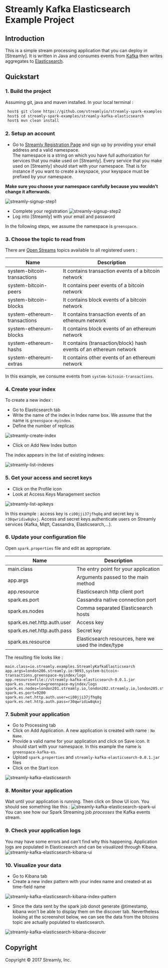 # Streamly Kafka Elasticsearch Example Project

## Introduction

This is a simple stream processing application that you can deploy in [Streamly].
It is written in Java and consumes events from [Kafka] then writes aggregates to [Elasticsearch].


## Quickstart


### 1. Build the project

Assuming git, java and maven installed. In your local terminal :

```bash
 host$ git clone https://github.com/streamlyio/streamly-spark-examples.git
 host$ cd streamly-spark-examples/streamly-kafka-elasticsearch
 host$ mvn clean install
```

### 2. Setup an account
 - Go to [Streamly Registration Page][streamly-signup] and sign up by providing your email address and a valid namespace. <br />
The namespace is a string on which you have full authorization for services that you make used on [Streamly]. Every service that you make used on [Streamly] should start with your namespace. That is for instance if you want to create a keyspace, your keyspace must be prefixed by your namespace. <br />

**Make sure you choose your namespace carefully because you wouldn't change it afterwards.**

![streamly-signup-step1][streamly-signup-step1]
 - Complete your registration 
![streamly-signup-step2][streamly-signup-step2]
 - Log into [Streamly] with your email and password

In the following steps, we assume the namespace is `greenspace`.


### 3. Choose the topic to read from
There are [Open Streams][open-streams] topics available to all registered users :

| Name                         | Description                                                 	    |
|------------------------------|--------------------------------------------------------------------|
| system-bitcoin-transactions  | It contains transaction events of a bitcoin network                |
| system-bitcoin-peers         | It contains peer events of a bitcoin network                       |
| system-bitcoin-blocks        | It contains block events of a bitcoin network                      |
| system-ethereum-transactions | It contains transaction events of an ethereum network              |
| system-ethereum-blocks       | It contains block events of an ethereum network					|
| system-ethereum-hashs        | It contains (transaction/block) hash events of an ethereum network |                         
| system-ethereum-extras       | It contains other events of an ethereum network     				|

In this example, we consume events from `system-bitcoin-transactions`.

### 4. Create your index 
To create a new index :
  
  - Go to Elasticsearch tab
  - Write the name of the index in Index name box. We assume that the name is `greenspace-myindex`.
  - Define the number of replicas

![streamly-create-index][streamly-create-index]

  - Click on Add New Index button

The index appears in the list of existing indexes:

![streamly-list-indexes][streamly-list-indexes]

### 5. Get your access and secret keys
  - Click on the Profile icon
  - Look at Access Keys Management section

![streamly-list-apikeys][streamly-list-apikeys]

In this example : access key is `ci00jji37jfhq8q` and secret key is `r30qwridiw8qkxj`.
Access and secret keys authenticate users on Streamly services (Kafka, Mqtt, Cassandra, Elasticsearch,...).

### 6. Update your configuration file
Open `spark.properties` file and edit as appropriate.

| Name                                  | Description                						  |
|---------------------------------------|-----------------------------------------------------|
| main.class                            | The entry point for your application                |
| app.args                              | Arguments passed to the main method                 |
| app.resource                          | Elasticsearch http client port                      |
| spark.es.port                         | Cassandra native connection port                    |
| spark.es.nodes                        | Comma separated Elasticsearch hosts                 |
| spark.es.net.http.auth.user           | Access key          			                      |
| spark.es.net.http.auth.pass           | Secret key                                          |
| spark.es.resource                     | Elasticsearch resources, here we used the index/type|
The resulting file looks like :

```properties
main.class=io.streamly.examples.StreamlyKafkaElasticsearch
app.args=london206.streamly.io:9093,system-bitcoin-transactions,greenspace-myindex/logs
app.resource=file://streamly-kafka-elasticsearch-0.0.1.jar
spark.es.resource=greenspace-myindex/logs
spark.es.nodes=london201.streamly.io,london202.streamly.io,london205.streamly.io
spark.es.port=9200
spark.es.net.http.auth.user=ci00jji37jfhq8q
spark.es.net.http.auth.pass=r30qwridiw8qkxj
```

### 7. Submit your application 
 - Go to Processing tab
 - Click on Add Application. A new application is created with name : `No Name`.
 - Provide a valid name for your application and click on Save icon. It should start with your namespace. In this example the name is `greenspace-kafka-es`.
 - Upload `spark.properties` and `streamly-kafka-elasticsearch-0.0.1.jar` files
 - Click on the Start icon

![streamly-kafka-elasticsearch][streamly-kafka-elasticsearch]

### 8. Monitor your application
Wait until your application is running. Then click on Show UI icon. You should see something like this :
![streamly-kafka-elasticsearch-spark-ui][streamly-kafka-elasticsearch-spark-ui]
You can see how our Spark Streaming job _processes_ the Kafka events stream.

### 9. Check your application logs
You may have some errors and can't find why this happening. Application logs are populated in Elasticsearch and can be visualized through Kibana.
![streamly-kafka-elasticsearch-kibana-ui][streamly-kafka-elasticsearch-kibana-ui]

### 10. Visualize your data
  - Go to Kibana tab
  - Create a new index pattern with your index name and created-at as time-field name

![streamly-kafka-elasticsearch-kibana-index-pattern][streamly-kafka-elasticsearch-kibana-index-pattern]

  - Since the data sent by the spark job donot generate @timestamp, kibana won't be able to display them on the discover tab. Nevertheless looking at the screenshot below, we can see the data from the bitcoins topic are actually populated to elasticsearch.

![streamly-kafka-elasticsearch-kibana-discover][streamly-kafka-elasticsearch-kibana-discover]

## Copyright
Copyright © 2017 Streamly, Inc.

[streamly-signup]: https://board.streamly.io:20080/#/signup
[streamly-signup-step1]: https://cloud.githubusercontent.com/assets/25694018/23342086/2d3072e2-fc54-11e6-93b3-30223946e8d8.png
[streamly-signup-step2]: https://cloud.githubusercontent.com/assets/25694018/23342085/2d303ce6-fc54-11e6-8839-b9b6c00d2efd.png
[kafka]: https://kafka.apache.org/
[elasticsearch]: https://www.elastic.co/products/elasticsearch
[streamly-list-apikeys]: https://cloud.githubusercontent.com/assets/25694018/23464521/a0368b08-fe95-11e6-8851-4a205d4d99e3.png
[streamly-kafka-elasticsearch-spark-ui]: https://cloud.githubusercontent.com/assets/25694018/23468983/99758d3e-fea2-11e6-82df-080d6de5f2bf.png
[streamly-kafka-elasticsearch]: https://cloud.githubusercontent.com/assets/25694018/23468574/6705b884-fea1-11e6-9e21-dc9eb5b84cfd.png
[streamly-kafka-elasticsearch-kibana-discover]: https://cloud.githubusercontent.com/assets/25694018/23481441/9e1dff00-fecb-11e6-9e38-9de49622c56b.png
[streamly-kafka-elasticsearch-kibana-index-pattern]: https://cloud.githubusercontent.com/assets/25694018/23481368/6ab3e378-fecb-11e6-8bbe-eb585d185015.png
[streamly-create-topic]: https://cloud.githubusercontent.com/assets/25694018/23468239/9450193e-fea0-11e6-8cb1-1d7ee64d464e.png
[streamly-create-index]: https://cloud.githubusercontent.com/assets/25694018/23468239/9450193e-fea0-11e6-8cb1-1d7ee64d464e.png
[streamly-list-indexes]: https://cloud.githubusercontent.com/assets/25694018/23468146/4b761a60-fea0-11e6-9db5-dd5fcd20edcd.png
[streamly-kafka-elasticsearch-kibana-ui]: https://cloud.githubusercontent.com/assets/25694018/23469043/cfb53084-fea2-11e6-94fa-080cb005b2fb.png
[open-streams]: http://streamly.io/streamly-new/streams.html